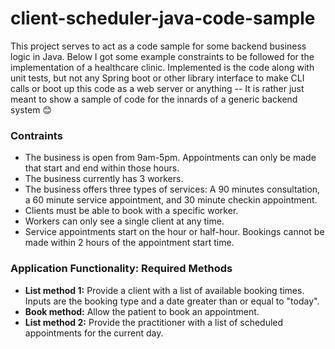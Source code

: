 # client-scheduler-java-code-sample

This project serves to act as a code sample for some backend business logic in Java. Below I got some example constraints to be followed for the implementation of a healthcare clinic. Implemented is the code along with unit tests, but not any Spring boot or other library interface to make CLI calls or boot up this code as a web server or anything -- It is rather just meant to show a sample of code for the innards of a generic backend system 😊

### Contraints
- The business is open from 9am-5pm. Appointments can only be made that start and end within those hours.
- The business currently has 3 workers.
- The business offers three types of services: A 90 minutes consultation, a 60 minute service appointment, and 30 minute checkin appointment.
- Clients must be able to book with a specific worker.
- Workers can only see a single client at any time.
- Service appointments start on the hour or half-hour. Bookings cannot be made within 2 hours of the appointment start time.

### **Application Functionality:** Required Methods

- **List method 1:** Provide a client with a list of available booking times. Inputs are the booking type and a date greater than or equal to "today".
- **Book method:** Allow the patient to book an appointment.
- **List method 2:** Provide the practitioner with a list of scheduled appointments for the current day.
